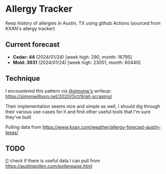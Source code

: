 # Allergy Tracker

Keep history of allergies in Austin, TX using github Actions (sourced from KXAN's allergy tracker)

## Current forecast
<!-- INJECT FORECAST -->
- **Cedar: 44** (2024/01/24)  [week high: 290, month: 16795]
- **Mold: 3931** (2024/01/24)  [week high: 23051, month: 60440]
<!-- END INJECT FORECAST -->

## Technique

I encountered this pattern via [@simonw's](https://github.com/simonw) writeup: https://simonwillison.net/2020/Oct/9/git-scraping/

Their implementation seems nice and simple as well, I should dig through their various use-cases for it and find other useful tools that I'm sure they've built

Pulling data from https://www.kxan.com/weather/allergy-forecast-austin-texas/

## TODO

[] check if there is useful data I can pull from https://austinpollen.com/pollenpage.html
